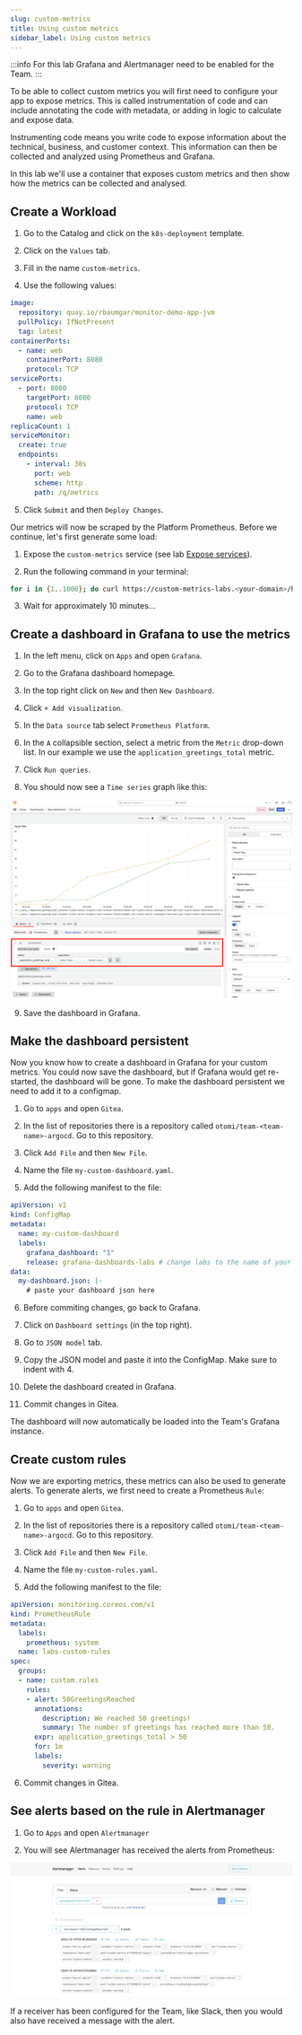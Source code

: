 ```yaml
---
slug: custom-metrics
title: Using custom metrics
sidebar_label: Using custom metrics
---
```


:::info
For this lab Grafana and Alertmanager need to be enabled for the Team.
:::

To be able to collect custom metrics you will first need to configure your app to expose metrics. This is called instrumentation of code and can include annotating the code with metadata, or adding in logic to calculate and expose data.

Instrumenting code means you write code to expose information about the technical, business, and customer context. This information can then be collected and analyzed using Prometheus and Grafana.

In this lab we'll use a container that exposes custom metrics and then show how the metrics can be collected and analysed.

## Create a Workload

1. Go to the Catalog and click on the `k8s-deployment` template.

2. Click on the `Values` tab.

3. Fill in the name `custom-metrics`.

4. Use the following values:

```yaml
image:
  repository: quay.io/rbaumgar/monitor-demo-app-jvm
  pullPolicy: IfNotPresent
  tag: latest
containerPorts:
  - name: web
    containerPort: 8080
    protocol: TCP
servicePorts:
  - port: 8080
    targetPort: 8080
    protocol: TCP
    name: web
replicaCount: 1
serviceMonitor:
  create: true
  endpoints:
    - interval: 30s
      port: web
      scheme: http
      path: /q/metrics
```

5. Click `Submit` and then `Deploy Changes`.

Our metrics will now be scraped by the Platform Prometheus. Before we continue, let's first generate some load:

1. Expose the `custom-metrics` service (see lab [Expose services](expose-services.md)).

2. Run the following command in your terminal:

```bash
for i in {1..1000}; do curl https://custom-metrics-labs.<your-domain>/hello; sleep 10; done
```

3. Wait for approximately 10 minutes...

## Create a dashboard in Grafana to use the metrics

1. In the left menu, click on `Apps` and open `Grafana`.

2. Go to the Grafana dashboard homepage.

3. In the top right click on `New` and then `New Dashboard`.

4. Click `+ Add visualization`.

5. In the `Data source` tab select `Prometheus Platform`.

6. In the `A` collapsible section, select a metric from the `Metric` drop-down list. In our example we use the `application_greetings_total` metric.

7. Click `Run queries`.

8. You should now see a `Time series` graph like this:

![dashboards](../../img/dashboards-1.png)

9. Save the dashboard in Grafana.

## Make the dashboard persistent

Now you know how to create a dashboard in Grafana for your custom metrics. You could now save the dashboard, but if Grafana would get re-started, the dashboard will be gone. To make the dashboard persistent we need to add it to a configmap.

1. Go to `apps` and open `Gitea`.

2. In the list of repositories there is a repository called `otomi/team-<team-name>-argocd`. Go to this repository.

3. Click `Add File` and then `New File`.

4. Name the file `my-custom-dashboard.yaml`.

5. Add the following manifest to the file:

```yaml
apiVersion: v1
kind: ConfigMap
metadata:
  name: my-custom-dashboard
  labels:
    grafana_dashboard: "1"
    release: grafana-dashboards-labs # change labs to the name of your team
data:
  my-dashboard.json: |-
    # paste your dashboard json here
```

6. Before commiting changes, go back to Grafana.

7. Click on `Dashboard settings` (in the top right).

8. Go to `JSON model` tab.

9. Copy the JSON model and paste it into the ConfigMap. Make sure to indent with 4.

10. Delete the dashboard created in Grafana.

11. Commit changes in Gitea.

The dashboard will now automatically be loaded into the Team's Grafana instance.

## Create custom rules

Now we are exporting metrics, these metrics can also be used to generate alerts. To generate alerts, we first need to create a Prometheus `Rule`:

1. Go to `apps` and open `Gitea`.

2. In the list of repositories there is a repository called `otomi/team-<team-name>-argocd`. Go to this repository.

3. Click `Add File` and then `New File`.

4. Name the file `my-custom-rules.yaml`.

5. Add the following manifest to the file:

```yaml
apiVersion: monitoring.coreos.com/v1
kind: PrometheusRule
metadata:
  labels:
    prometheus: system
  name: labs-custom-rules
spec:
  groups:
  - name: custom.rules
    rules:
    - alert: 50GreetingsReached
      annotations:
        description: We reached 50 greetings!
        summary: The number of greetings has reached more than 50.
      expr: application_greetings_total > 50
      for: 1m
      labels:
        severity: warning
```

6. Commit changes in Gitea.

## See alerts based on the rule in Alertmanager

1. Go to `Apps` and open `Alertmanager`

2. You will see Alertmanager has received the alerts from Prometheus:

![rules](../../img/rules-3.png)

If a receiver has been configured for the Team, like Slack, then you would also have received a message with the alert.